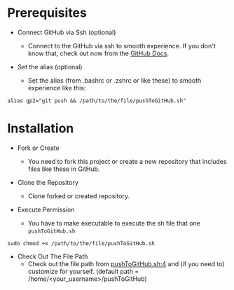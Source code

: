 # Prerequisites

- Connect GitHub via Ssh (optional)
  - Connect to the GitHub via ssh to smooth experience. If you don't know that, check out now from the [GitHub Docs](https://docs.github.com/en/authentication/connecting-to-github-with-ssh).

- Set the alias (optional)
  - Set the alias (from .bashrc or .zshrc or like these) to smooth experience like this:

```
alias gp2="git push && /path/to/the/file/pushToGitHub.sh"
```

# Installation

- Fork or Create
  - You need to fork this project or create a new repository that includes files like these in GitHub.

- Clone the Repository
  - Clone forked or created repository.

- Execute Permission
  - You have to make executable to execute the sh file that one `pushToGitHub.sh`

```
sudo chmod +x /path/to/the/file/pushToGitHub.sh
```

- Check Out The File Path
  - Check out the file path from [pushToGitHub.sh:4](https://github.com/emretepedev/pushToGitHub/blob/master/pushToGitHub.sh#L4) and (if you need to) customize for yourself. (default path = /home/<your_username>/pushToGitHub)
